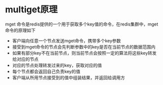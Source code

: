 # multiget原理
mget 命令是redis提供的一个用于获取多个key值的命令，在redis集群中，mget命令的原理如下
- 客户端向任意一个节点发送mget命令，携带多个key参数
- 接受到mget命令的节点会先判断参数中的key是否在当前节点的数据范围内
- 如果有部分key不在当前节点，则当前节点会按照一定的算法将这些key转发给对应的节点
- 对应的节点处理转发过来的key，获取对应的值
- 每个节点都会返回自己负责key的值
- 客户端从所用节点接受到的值中组装结果，并返回给调用方